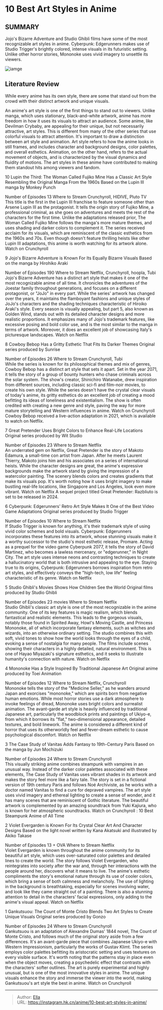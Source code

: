 # 10 Best Art Styles in Anime


## SUMMARY 


Jojo&#39;s Bizarre Adventure 
and Studio Ghibli films have some of the most recognizable art styles in anime. 
Cyberpunk: Edgerunners
 makes use of Studio Trigger&#39;s brightly colored, intense visuals in its futuristic setting. 
 Unlike other horror stories, 
Mononoke 
uses vivid imagery to unsettle its viewers. 

![iamge](https://static1.srcdn.com/wordpress/wp-content/uploads/2023/12/featured-image-best-anime-art-styles-1.jpg)

## Literature Review

While every anime has its own style, there are some that stand out from the crowd with their distinct artwork and unique visuals.




An anime&#39;s art style is one of the first things to stand out to viewers. Unlike manga, which uses stationary, black-and-white artwork, anime has more freedom in how it uses its visuals to attract an audience. Some anime, like Devilman Crybaby, are appealing for their unique, but not necessarily attractive, art styles. This is different from many of the other series that use colorful visuals to attract attention.
It&#39;s important to draw a distinction between art style and animation. Art style refers to how the anime looks in still frames, and includes character and background designs, color palettes, and overall esthetics. Animation, on the other hand, refers to the actual movement of objects, and is characterized by the visual dynamics and fluidity of motions. The art styles in these anime have contributed to making them standout hits among viewers and fandom.









 








 10  Lupin the Third: The Woman Called Fujiko Mine Has a Classic Art Style Resembling the Original Manga From the 1960s 
Based on the Lupin III manga by Monkey Punch
        

  Number of Episodes   13    Where to Stream   Crunchyroll, HIDIVE, Pluto TV    
This title is the first in the Lupin III franchise to feature someone other than Arsene Lupin III as the protagonist. It tells the origin story of Fujiko Mine, a professional criminal, as she goes on adventures and meets the rest of the characters for the first time. Unlike the adaptations released prior, The Woman Called Fujiko Mine follows the manga&#39;s more mature themes, and uses shading and darker colors to complement it. The series received acclaim for its visuals, which are reminiscent of the classic esthetics from the 1960s and 70s. Even though doesn&#39;t feature thrilling heists like other Lupin III adaptations, this anime is worth watching for its artwork alone.
Watch on Crunchyroll





 9  Jojo&#39;s Bizarre Adventure is Known For Its Equally Bizarre Visuals 
Based on the manga by Hirohiko Araki
        

  Number of Episodes   190    Where to Stream   Netflix, Crunchyroll, hoopla, Tubi    
Jojo&#39;s Bizarre Adventure has a distinct art style that makes it one of the most recognizable anime of all time. It chronicles the adventures of the Joestar family throughout generations, and focuses on a different protagonist, or &#34;JoJo&#34; in every part. While the series&#39; artwork has changed over the years, it maintains the flamboyant fashions and unique styles of JoJo&#39;s characters and the shading techniques characteristic of Hiroiko Araki&#39;s style.
Every season is visually appealing, but part 5, also known as Golden Wind, stands out with its detailed character designs and more realistic proportions. It emphasizes many of Jojo&#39;s trademark features, like excessive posing and bold color use, and is the most similar to the manga in terms of artwork. Moreover, it does an excellent job of showcasing Italy&#39;s picturesque landscapes.
Watch on Netflix





 8  Cowboy Bebop Has a Gritty Esthetic That Fits Its Darker Themes 
Original series produced by Sunrise
        

  Number of Episodes   26    Where to Stream   Crunchyroll, Tubi    
While the series is known for its philosophical themes and mix of genres, Cowboy Bebop has a distinct art style that sets it apart. Set in the year 2071, it tells the story of a group of bounty hunters who chase criminals across the solar system. The show&#39;s creator, Shinichiro Watanabe, drew inspiration from different sources, including classic sci-fi and film-noir movies, to create his own style.
While the series doesn&#39;t have the crystal clear visuals of today&#39;s anime, its gritty esthetics do an excellent job of creating a mood befitting its ideas of loneliness and existentialism. The show is often credited with creating a new genre and style, paving the way for more mature storytelling and Western influences in anime.
Watch on Crunchyroll
Cowboy Bebop received a live-action adaptation in 2021, which is available to watch on Netflix. 






 7  Great Pretender Uses Bright Colors to Enhance Real-Life Locations 
Original series produced by Wit Studio
        

  Number of Episodes   23    Where to Stream   Netflix    
An underrated gem on Netflix, Great Pretender is the story of Makoto Edamura, a small-time con artist from Japan. After he meets Laurent Thierry, Makoto joins him and his associates on a series of international heists. While the character designs are great, the anime&#39;s expressive backgrounds make the artwork stand by giving the impression of a watercolor painting. 
The scenery blends colors and creates gradients that make its visuals pop. It&#39;s worth noting how it uses bright imagery to make bustling real-life locations, like Singapore and Los Angeles, look even more vibrant.
Watch on Netflix
A sequel project titled Great Pretender: Razbliuto is set to be released in 2024. 






 6  Cyberpunk: Edgerunners&#39; Retro Art Style Makes It One of the Best Video Game Adaptations 
Original series produced by Studio Trigger


 







  Number of Episodes   10    Where to Stream   Netflix    
If Studio Trigger is known for anything, it&#39;s their trademark style of using vivid color schemes and bold visuals. Cyberpunk: Edgerunners incorporates these features into its artwork, whose stunning visuals make it a worthy successor to the studio&#39;s most esthetic release, Promare. Acting as a prequel for the video game Cyberpunk 2077, it tells the story of David Martinez, who becomes a lawless mercenary, or &#34;edgerunner,&#34; in Night City.
The art style uses intense neons and contrasting techniques to create a hallucinatory world that is both intrusive and appealing to the eye. Staying true to its origins, Cyberpunk: Edgerunners borrows inspiration from retro art styles, and effectively conveys the &#34;high-tech, low life&#34; feeling characteristic of its genre.
Watch on Netflix





 5  Studio Ghibli&#39;s Movies Shows How Children See the World 
Original films produced by Studio Ghibli
        

  Number of Episodes   23 movies    Where to Stream   Netflix    
Studio Ghibli&#39;s classic art style is one of the most recognizable in the anime community. One of its key features is magic realism, which blends fantastical and realistic elements. This leads to the gorgeous visuals, notably those found in Spirited Away, Howl&#39;s Moving Castle, and Princess Mononoke, all of which incorporate fantasy elements, such as witches and wizards, into an otherwise ordinary setting.
The studio combines this with soft, vivid tones to show how the world looks through the eyes of a child, evoking a sense of nostalgia for many people. The films include scenes showing their characters in a highly detailed, natural environment. This is one of Hayao Miyazaki&#39;s signature esthetics, and it seeks to illustrate humanity&#39;s connection with nature.
Watch on Netflix





 4  Mononoke Has a Style Inspired By Traditional Japanese Art 
Original anime produced by Toei Animation
        

  Number of Episodes   12    Where to Stream   Netflix, Crunchyroll    
Mononoke tells the story of the &#34;Medicine Seller,&#34; as he wanders around Japan and exorcises &#34;mononoke,&#34; which are spirits born from negative human emotions. While most horror stories use a dark atmosphere to invoke feelings of dread, Mononoke uses bright colors and surrealist animation.
The avant-garde art style is heavily influenced by traditional Japanese art, particularly the woodblock prints and paintings of Ukiyo-e, from which it borrows its &#34;flat,&#34; two-dimensional appearance, detailed textures, and bold linework. The anime is considered a different kind of horror that uses its otherworldly feel and fever-dream esthetic to cause psychological discomfort.
Watch on Netflix





 3  The Case Study of Vanitas Adds Fantasy to 19th-Century Paris 
Based on the manga by Jun Mochizuki


 







  Number of Episodes   24    Where to Stream   Crunchyroll    
This visually striking anime combines steampunk with vampires in an unusual way. Instead of the darker color palettes associated with these elements, The Case Study of Vanitas uses vibrant shades in its artwork and makes the story feel more like a fairy tale. The story is set in a fictional version of 19th century Paris and follows Noé Archiviste, as he works with a doctor named Vanitas to find a cure for depraved vampires.
The art style uses vivid imagery and ethereal lighting to create a sense of wonder, and it has many scenes that are reminiscent of Gothic literature. The beautiful artwork is complemented by an amazing soundtrack from Yuki Kajiura, who is known for her atmospheric soundtracks.
Watch on Crunchyroll
 : 10 Best Steampunk Anime of All Time





 2  Violet Evergarden is Known For Its Crystal Clear Art And Character Designs 
Based on the light novel written by Kana Akatsuki and illustrated by Akiko Takase
        

  Number of Episodes   13 &#43; OVA    Where to Stream   Netflix    
Violet Evergarden is known throughout the anime community for its beautiful art style, which uses over-saturated color palettes and detailed lines to create the world. The story follows Violet Evergarden, who reintegrates into society after the war and, through her interactions with the people around her, discovers what it means to live.
The anime&#39;s esthetic compliments the story&#39;s emotional nature through its use of cooler colors, which bring a sense of both calmness and melancholy. The use of lighting in the background is breathtaking, especially for scenes involving water, and look like they came straight out of a painting. There is also a stunning attention to detail in the characters&#39; facial expressions, only adding to the anime&#39;s visual appeal.
Watch on Netflix





 1  Gankutsuou: The Count of Monte Cristo Blends Two Art Styles to Create Unique Visuals 
Original series produced by Gonzo


 







  Number of Episodes   24    Where to Stream   Crunchyroll    
Gankutsuou is an adaptation of Alexandre Dumas&#39; 1844 novel, The Count of Monte Cristo, and follows much of the original story aside from a few differences. It&#39;s an avant-garde piece that combines Japanese Ukiyo-e with Western Impressionism, particularly the works of Gustav Klimt. The series employs color palettes befitting its aristocratic setting and uses textures on every visible surface.
It&#39;s worth noting that the patterns stay in place even when the object moves, creating a psychedelic effect that contrasts with the characters&#39; softer outlines. The art is purely experimental and highly unusual, but is one of the most innovative styles in anime. The unique visuals enhance the story and immerse the viewer into the world, making Gankutsuou&#39;s art style the best in anime.
Watch on Crunchyroll

---

> Author: [Ella](https://instagram.hk.cn/)  
> URL: https://instagram.hk.cn/anime/10-best-art-styles-in-anime/  

